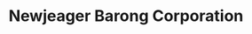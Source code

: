 ---
title: "Newjeager Barong Corporation"
url: /quezon-city/newjeager-barong-corporation/
shop: Schneiderei
---